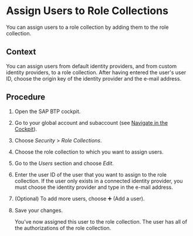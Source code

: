 <!-- loioc5766765bda74ad59fe656977c8fa4d6 -->

<link rel="stylesheet" type="text/css" href="../css/sap-icons.css"/>

# Assign Users to Role Collections

You can assign users to a role collection by adding them to the role collection.



## Context

You can assign users from default identity providers, and from custom identity providers, to a role collection. After having entered the user's user ID, choose the origin key of the identity provider and the e-mail address.



## Procedure

1.  Open the SAP BTP cockpit.

2.  Go to your global account and subaccount \(see [Navigate in the Cockpit](navigate-in-the-cockpit-0874895.md)\).

3.  Choose *Security* \> *Role Collections*.

4.  Choose the role collection to which you want to assign users.

5.  Go to the *Users* section and choose *Edit*.

6.  Enter the user ID of the user that you want to assign to the role collection. If the user only exists in a connected identity provider, you must choose the identity provider and type in the e-mail address.

7.  \(Optional\) To add more users, choose :heavy_plus_sign: \(Add a user\).

8.  Save your changes.

    You've now assigned this user to the role collection. The user has all of the authorizations of the role collection.


